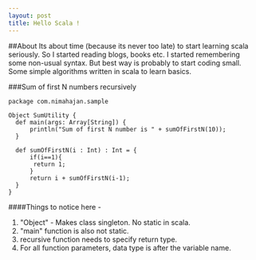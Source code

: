 ```yaml
---
layout: post
title: Hello Scala !
---
```


##About
Its about time (because its never too late) to start learning scala seriously. So I started reading blogs, books etc. I started remembering some non-usual syntax. But best way is probably to start coding small. Some simple algorithms written in scala to learn basics.

###Sum of first N numbers recursively
```
package com.nimahajan.sample

Object SumUtility {
  def main(args: Array[String]) {
      println("Sum of first N number is " + sumOfFirstN(10));
  }

  def sumOfFirstN(i : Int) : Int = {
	  if(i==1){
	   return 1;
	  }
	  return i + sumOfFirstN(i-1);
  }
}
```

####Things to notice here -
1. "Object" - Makes class singleton. No static in scala.
2. "main" function is also not static.
3. recursive function needs to specify return type. 
4. For all function parameters, data type is after the variable name.



